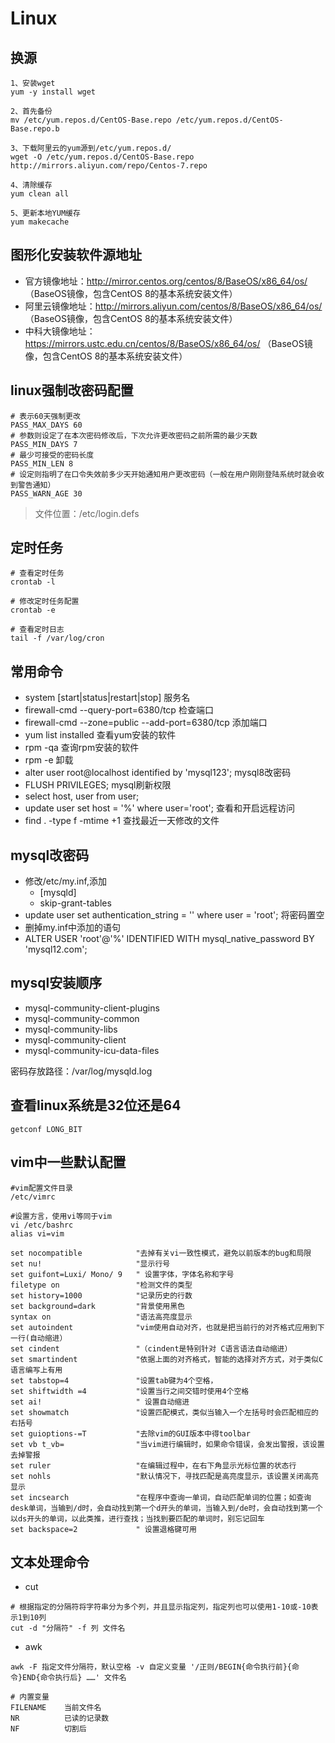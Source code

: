 # Linux

## 换源

``` shell
1、安装wget
yum -y install wget

2、首先备份
mv /etc/yum.repos.d/CentOS-Base.repo /etc/yum.repos.d/CentOS-Base.repo.b

3、下载阿里云的yum源到/etc/yum.repos.d/
wget -O /etc/yum.repos.d/CentOS-Base.repo http://mirrors.aliyun.com/repo/Centos-7.repo

4、清除缓存
yum clean all

5、更新本地YUM缓存
yum makecache
```





## 图形化安装软件源地址

- 官方镜像地址：http://mirror.centos.org/centos/8/BaseOS/x86_64/os/ （BaseOS镜像，包含CentOS 8的基本系统安装文件）
- 阿里云镜像地址：http://mirrors.aliyun.com/centos/8/BaseOS/x86_64/os/ （BaseOS镜像，包含CentOS 8的基本系统安装文件）
- 中科大镜像地址：https://mirrors.ustc.edu.cn/centos/8/BaseOS/x86_64/os/ （BaseOS镜像，包含CentOS 8的基本系统安装文件）





## linux强制改密码配置

``` shell
# 表示60天强制更改
PASS_MAX_DAYS 60
# 参数则设定了在本次密码修改后，下次允许更改密码之前所需的最少天数
PASS_MIN_DAYS 7
# 最少可接受的密码长度
PASS_MIN_LEN 8
# 设定则指明了在口令失效前多少天开始通知用户更改密码（一般在用户刚刚登陆系统时就会收到警告通知）
PASS_WARN_AGE 30
```

> 文件位置：/etc/login.defs



## 定时任务

``` shell
# 查看定时任务
crontab -l

# 修改定时任务配置
crontab -e

# 查看定时日志
tail -f /var/log/cron
```



## 常用命令

- system [start|status|restart|stop] 服务名
- firewall-cmd --query-port=6380/tcp                            检查端口
- firewall-cmd --zone=public --add-port=6380/tcp    添加端口
- yum list installed                                                         查看yum安装的软件
- rpm -qa                                                                         查询rpm安装的软件
- rpm -e                                                                         卸载
- alter user root@localhost identified by 'mysql123';   mysql8改密码
- FLUSH PRIVILEGES;                                                        mysql刷新权限
- select host, user from user;
- update user set host = '%' where user='root';            查看和开启远程访问
- find . -type f -mtime +1                                                查找最近一天修改的文件



## mysql改密码

- 修改/etc/my.inf,添加
  - [mysqld]
  - skip-grant-tables
- update user set authentication_string = '' where user = 'root';    将密码置空
- 删掉my.inf中添加的语句
- ALTER USER 'root'@'%' IDENTIFIED WITH mysql_native_password BY 'mysql12.com';

 

## mysql安装顺序

- mysql-community-client-plugins
- mysql-community-common
- mysql-community-libs
- mysql-community-client
- mysql-community-icu-data-files

密码存放路径：/var/log/mysqld.log







## 查看linux系统是32位还是64

``` shell
getconf LONG_BIT
```



## vim中一些默认配置

``` shell
#vim配置文件目录
/etc/vimrc

#设置方言，使用vi等同于vim
vi /etc/bashrc
alias vi=vim

set nocompatible            "去掉有关vi一致性模式，避免以前版本的bug和局限    
set nu!                     "显示行号
set guifont=Luxi/ Mono/ 9   " 设置字体，字体名称和字号
filetype on                 "检测文件的类型     
set history=1000            "记录历史的行数
set background=dark         "背景使用黑色
syntax on                   "语法高亮度显示
set autoindent              "vim使用自动对齐，也就是把当前行的对齐格式应用到下一行(自动缩进）
set cindent                 "（cindent是特别针对 C语言语法自动缩进）
set smartindent             "依据上面的对齐格式，智能的选择对齐方式，对于类似C语言编写上有用   
set tabstop=4               "设置tab键为4个空格，
set shiftwidth =4           "设置当行之间交错时使用4个空格     
set ai!                     " 设置自动缩进 
set showmatch               "设置匹配模式，类似当输入一个左括号时会匹配相应的右括号      
set guioptions-=T           "去除vim的GUI版本中得toolbar   
set vb t_vb=                "当vim进行编辑时，如果命令错误，会发出警报，该设置去掉警报       
set ruler                   "在编辑过程中，在右下角显示光标位置的状态行     
set nohls                   "默认情况下，寻找匹配是高亮度显示，该设置关闭高亮显示     
set incsearch               "在程序中查询一单词，自动匹配单词的位置；如查询desk单词，当输到/d时，会自动找到第一个d开头的单词，当输入到/de时，会自动找到第一个以ds开头的单词，以此类推，进行查找；当找到要匹配的单词时，别忘记回车 
set backspace=2             " 设置退格键可用
```

## 文本处理命令

- cut

``` shell
# 根据指定的分隔符将字符串分为多个列，并且显示指定列，指定列也可以使用1-10或-10表示1到10列
cut -d "分隔符" -f 列 文件名
```



- awk

``` shell
awk -F 指定文件分隔符，默认空格 -v 自定义变量 '/正则/BEGIN{命令执行前}{命令}END{命令执行后} ……' 文件名

# 内置变量
FILENAME	当前文件名
NR			已读的记录数
NF			切割后
```

